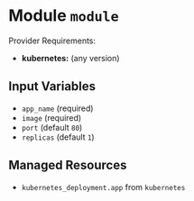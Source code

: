 
# Module `module`

Provider Requirements:
* **kubernetes:** (any version)

## Input Variables
* `app_name` (required)
* `image` (required)
* `port` (default `80`)
* `replicas` (default `1`)

## Managed Resources
* `kubernetes_deployment.app` from `kubernetes`

